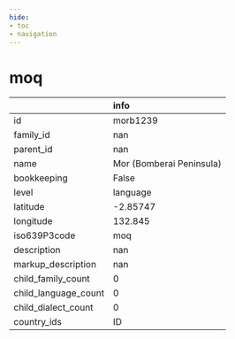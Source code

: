 ```yaml
---
hide:
- toc
- navigation
---
```

# moq
|                      | info                     |
|:---------------------|:-------------------------|
| id                   | morb1239                 |
| family_id            | nan                      |
| parent_id            | nan                      |
| name                 | Mor (Bomberai Peninsula) |
| bookkeeping          | False                    |
| level                | language                 |
| latitude             | -2.85747                 |
| longitude            | 132.845                  |
| iso639P3code         | moq                      |
| description          | nan                      |
| markup_description   | nan                      |
| child_family_count   | 0                        |
| child_language_count | 0                        |
| child_dialect_count  | 0                        |
| country_ids          | ID                       |